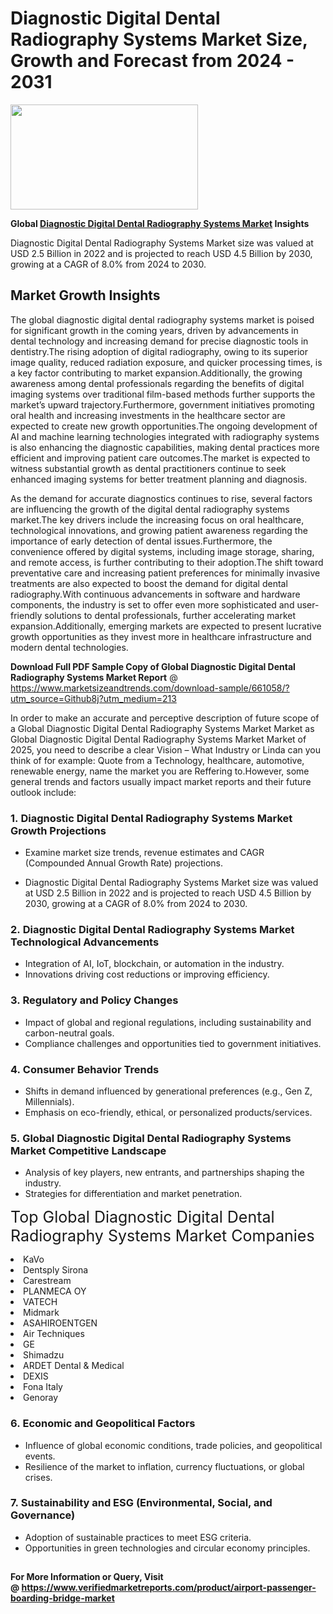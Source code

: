 <H1>Diagnostic Digital Dental Radiography Systems Market Size, Growth and Forecast from 2024 - 2031</H1><img class="aligncenter size-medium wp-image-584254" src="https://thirdeyenews.in/wp-content/uploads/2024/09/Global-Market-Research-300x168.jpeg" alt="" width="300" height="168" /><p><strong>Global&nbsp;<a href="https://www.marketsizeandtrends.com/download-sample/661058/?utm_source=Github8j?utm_medium=213">Diagnostic Digital Dental Radiography Systems Market</a> Insights</strong></p><p>Diagnostic Digital Dental Radiography Systems Market size was valued at USD 2.5 Billion in 2022 and is projected to reach USD 4.5 Billion by 2030, growing at a CAGR of 8.0% from 2024 to 2030.</p><p><h2>Market Growth Insights</h2> <p>The global diagnostic digital dental radiography systems market is poised for significant growth in the coming years, driven by advancements in dental technology and increasing demand for precise diagnostic tools in dentistry.The rising adoption of digital radiography, owing to its superior image quality, reduced radiation exposure, and quicker processing times, is a key factor contributing to market expansion.Additionally, the growing awareness among dental professionals regarding the benefits of digital imaging systems over traditional film-based methods further supports the market’s upward trajectory.Furthermore, government initiatives promoting oral health and increasing investments in the healthcare sector are expected to create new growth opportunities.The ongoing development of AI and machine learning technologies integrated with radiography systems is also enhancing the diagnostic capabilities, making dental practices more efficient and improving patient care outcomes.The market is expected to witness substantial growth as dental practitioners continue to seek enhanced imaging systems for better treatment planning and diagnosis.</p> <p>As the demand for accurate diagnostics continues to rise, several factors are influencing the growth of the digital dental radiography systems market.The key drivers include the increasing focus on oral healthcare, technological innovations, and growing patient awareness regarding the importance of early detection of dental issues.Furthermore, the convenience offered by digital systems, including image storage, sharing, and remote access, is further contributing to their adoption.The shift toward preventative care and increasing patient preferences for minimally invasive treatments are also expected to boost the demand for digital dental radiography.With continuous advancements in software and hardware components, the industry is set to offer even more sophisticated and user-friendly solutions to dental professionals, further accelerating market expansion.Additionally, emerging markets are expected to present lucrative growth opportunities as they invest more in healthcare infrastructure and modern dental technologies.</p> <p><span class=""><strong>Download Full PDF Sample Copy of Global Diagnostic Digital Dental Radiography Systems Market Report</strong> @ <a href="https://www.marketsizeandtrends.com/download-sample/661058/?utm_source=Github8j?utm_medium=213" target="_blank">https://www.marketsizeandtrends.com/download-sample/661058/?utm_source=Github8j?utm_medium=213</a></span></p><p>In order to make an accurate and perceptive description of future scope of a Global&nbsp;Diagnostic Digital Dental Radiography Systems Market Market as Global&nbsp;Diagnostic Digital Dental Radiography Systems Market Market of 2025, you need to describe a clear Vision &ndash; What Industry or Linda can you think of for example: Quote from a Technology, healthcare, automotive, renewable energy, name the market you are Reffering to.However, some general trends and factors usually impact market reports and their future outlook include:</p><h3>1.&nbsp;<strong>Diagnostic Digital Dental Radiography Systems Market Growth Projections</strong></h3><ul><li>Examine market size trends, revenue estimates and CAGR (Compounded Annual Growth Rate) projections.</li><li><p>Diagnostic Digital Dental Radiography Systems Market size was valued at USD 2.5 Billion in 2022 and is projected to reach USD 4.5 Billion by 2030, growing at a CAGR of 8.0% from 2024 to 2030.</p></li></ul><h3>2.&nbsp;<strong>Diagnostic Digital Dental Radiography Systems Market Technological Advancements</strong></h3><ul><li>Integration of AI, IoT, blockchain, or automation in the industry.</li><li>Innovations driving cost reductions or improving efficiency.</li></ul><h3>3.&nbsp;<strong>Regulatory and Policy Changes</strong></h3><ul><li>Impact of global and regional regulations, including sustainability and carbon-neutral goals.</li><li>Compliance challenges and opportunities tied to government initiatives.</li></ul><h3>4.&nbsp;<strong>Consumer Behavior Trends</strong></h3><ul><li>Shifts in demand influenced by generational preferences (e.g., Gen Z, Millennials).</li><li>Emphasis on eco-friendly, ethical, or personalized products/services.</li></ul><h3>5.&nbsp;<strong>Global Diagnostic Digital Dental Radiography Systems Market Competitive Landscape</strong></h3><ul><li>Analysis of key players, new entrants, and partnerships shaping the industry.</li><li>Strategies for differentiation and market penetration.</li></ul><p data-pm-slice="1 1 []"><span style="color: inherit; font-family: inherit; font-size: 25px;">Top Global Diagnostic Digital Dental Radiography Systems Market Companies</span></p><div class="" data-test-id=""><p><li>KaVo</li><li> Dentsply Sirona</li><li> Carestream</li><li> PLANMECA OY</li><li> VATECH</li><li> Midmark</li><li> ASAHIROENTGEN</li><li> Air Techniques</li><li> GE</li><li> Shimadzu</li><li> ARDET Dental & Medical</li><li> DEXIS</li><li> Fona Italy</li><li> Genoray</li></p></div><h3>6.&nbsp;<strong>Economic and Geopolitical Factors</strong></h3><ul><li>Influence of global economic conditions, trade policies, and geopolitical events.</li><li>Resilience of the market to inflation, currency fluctuations, or global crises.</li></ul><h3>7.&nbsp;<strong>Sustainability and ESG (Environmental, Social, and Governance)</strong></h3><ul><li>Adoption of sustainable practices to meet ESG criteria.</li><li>Opportunities in green technologies and circular economy principles.</li></ul><h2><strong style="font-size: 14px;">For More Information or Query, Visit @&nbsp;</strong><a style="background-color: #ffffff; font-size: 14px;" href="https://www.marketsizeandtrends.com/report/diagnostic-digital-dental-radiography-systems-market/" target="_blank">https://www.verifiedmarketreports.com/product/airport-passenger-boarding-bridge-market</a></h2>